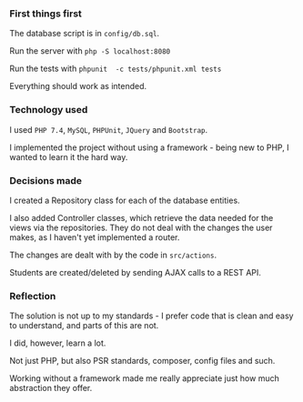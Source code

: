 
### First things first

The database script is in `config/db.sql`.

Run the server with `php -S localhost:8080`

Run the tests with `phpunit  -c tests/phpunit.xml tests`

Everything should work as intended.

### Technology used

I used `PHP 7.4`, `MySQL`, `PHPUnit`, `JQuery` and `Bootstrap`.

I implemented the project without using a framework - being new to PHP, I wanted to learn it the hard way.

### Decisions made

I created a Repository class for each of the database entities. 

I also added Controller classes, which retrieve the data needed for the views via the repositories. They do not deal with the changes the user makes, as I haven't yet implemented a router.

The changes are dealt with by the code in `src/actions`.

Students are created/deleted by sending AJAX calls to a REST API.

### Reflection

The solution is not up to my standards - I prefer code that is clean and easy to understand, and parts of this are not.

I did, however, learn a lot. 

Not just PHP, but also PSR standards, composer, config files and such.

Working without a framework made me really appreciate just how much abstraction they offer.
